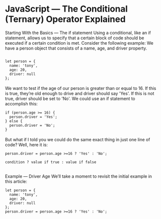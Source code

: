 # JavaScript — The Conditional (Ternary) Operator Explained
Starting With the Basics — The if statement Using a conditional, like an if statement, allows us to specify that a certain block of code should be executed if a certain condition is met. Consider the following example: We have a person object that consists of a name, age, and driver property.

<code>
let person = {
  name: 'tony',
  age: 20,
  driver: null
};
</code>
<br>
We want to test if the age of our person is greater than or equal to 16. If this is true, they’re old enough to drive and driver should say 'Yes'. If this is not true, driver should be set to 'No'. We could use an if statement to accomplish this:

<br>
<code>
if (person.age >= 16) {
  person.driver = 'Yes';
} else {
  person.driver = 'No';
}
</code>
<br>
But what if I told you we could do the same exact thing in just one line of code? Well, here it is:

`person.driver = person.age >=16 ? 'Yes' : 'No';`

`condition ? value if true : value if false`
 
 <br>
 Example — Driver Age We’ll take a moment to revisit the initial example in this article:

<br>
<code>
let person = {
  name: 'tony',
  age: 20,
  driver: null
};
person.driver = person.age >=16 ? 'Yes' : 'No'; 